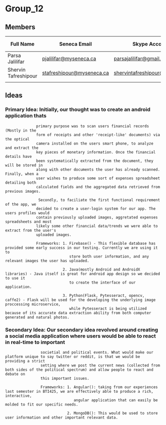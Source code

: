 # Group_12

## Members

| Full Name             | Seneca Email               | Skype Account                  | GitHub Username |  GitHub Email                  |
| --------------------- | -------------------------- | ------------------------------ | --------------- | ------------------------------ |
| Parsa Jalilifar       | pjalilifar@myseneca.ca     | parsajalilifar@gmail.com       | Parsa-jalilifar | parsajalilifar@gmail.com       |
| Shervin Tafreshipour  | stafreshipour@myseneca.ca  | shervintafreshipour@gmail.com  | shervintafreshi | shervintafreshipour@gmail.com  |
|                       |                            |                                |                 |                                |

## Ideas 

### Primary Idea:   Initially, our thought was to create an android application thats
                  primary purpose was to scan users financial records (Mostly in the
                  form of receipts and other 'receipt-like' documents) via the optical 
                  camera installed on the users smart phone, to analyze and extract the
                  key pieces of monetary information. Once the financial details have
                  been systematically extracted from the document, they will be stored in 
                  along with other documents the user has already scanned. Finally, when a
                  user wishes to produce some sort of expenses spreadsheet detailing both 
                  calculated fields and the aggregated data retrieved from previous images.

                   Secondly, to faciliate the first functional requirement of the app, we
                  decided to create a user-login system for our app. The users profiles would
                  contain previously uploaded images, aggretated expenses spreadsheets and most
                  likely some other financial data/trends we were able to extract from the user's
                  uploaded images.

                  Frameworks: 1. Firebase() - This flexible database has provided some early success in our testing. Currently we are using it to 
                                 store both user information, and any relevant images the user has uploaded.
                  
                              2. Java(mostly Android and AndroidX libraries) - Java itself is great for android app design so we decided to use it
                                 to create the interface of our application.
                             
                              3. Python(Flask, Pytesseract, opencv, caffe2) - Flask will be used for the developing the underlying image proccessing microservice, 
                                 while Pytesseract is being utilized because of its accurate data extraction ability from both computer generated and natural photos.



### Secondary Idea:  Our secondary idea revolved around creating a social media application where users would be able to react in real-time to important
                    societial and political events. What would make our platform unique to say twitter or reddit, is that we would be providing a strict
                    setting where we post the current news (collected from both sides of the political spectrum) and allow people to react and debate on
                    this important issues.

                    Frameworks: 1. Angular(): taking from our experiences last semester in BTI425, we are effectively able to produce a rich, interactive,
                                   angular application that can easily be molded to fit our specific needs.

                                2. MongoDB(): This would be used to store user information and other important relevant data.
                